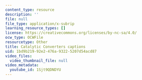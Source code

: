 ```yaml
---
content_type: resource
description: ''
file: null
file_type: application/x-subrip
learning_resource_types: []
license: https://creativecommons.org/licenses/by-nc-sa/4.0/
ocw_type: OCWFile
resourcetype: Other
title: Catalytic Converters captions
uid: 1bd9b219-92e2-476a-9322-5207d54acd87
video_files:
  video_thumbnail_file: null
video_metadata:
  youtube_id: 1Sjt9QDNDYU
---
```

